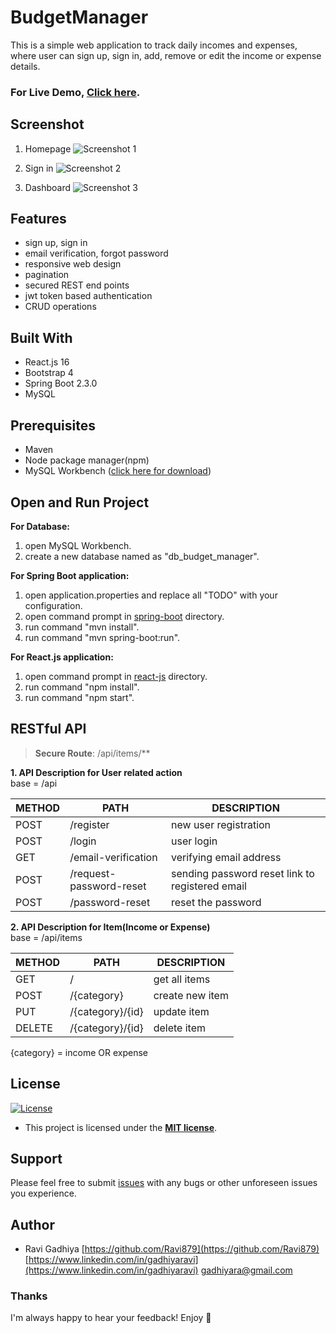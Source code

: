 ﻿
# BudgetManager

This is a simple web application to track daily incomes and expenses, where user can sign up, sign in, add, remove or edit the income or expense details.


### For Live Demo, [Click here](https://budget-manager-879.netlify.app).


## Screenshot

1. Homepage
![Screenshot 1](https://github.com/Ravi879/BudgetManager-React-Spring-Boot/blob/master/screenshot/homepage.jpg "")

2. Sign in
![Screenshot 2](https://github.com/Ravi879/BudgetManager-React-Spring-Boot/blob/master/screenshot/sign-in.jpg "")

3. Dashboard
![Screenshot 3](https://github.com/Ravi879/BudgetManager-React-Spring-Boot/blob/master/screenshot/dashboard.jpg "")


## Features

- sign up, sign in
- email verification, forgot password
- responsive web design
- pagination
- secured REST end points
- jwt token based authentication
- CRUD operations


## Built With

- React.js 16
- Bootstrap 4
- Spring Boot 2.3.0
- MySQL


## Prerequisites

* Maven
* Node package manager(npm)
* MySQL Workbench ([click here for download](https://dev.mysql.com/downloads/workbench/))

## Open and Run Project

**For Database:**
1. open MySQL Workbench.
2. create a new database named as "db_budget_manager".

**For Spring Boot application:**
1. open application.properties and replace all "TODO" with your configuration.
2. open command prompt in [spring-boot](https://github.com/Ravi879/BudgetManager-React-Spring-Boot/tree/master/spring-boot) directory.
3. run command "mvn install".
4. run command "mvn spring-boot:run".

**For React.js application:**
1. open command prompt in [react-js](https://github.com/Ravi879/BudgetManager-React-Spring-Boot/tree/master/react-js) directory.
2. run command "npm install".
3. run command "npm start".


## RESTful API ##

> **Secure Route**: /api/items/**

**1. API Description for User related action**
<br />
base = /api

METHOD | PATH | DESCRIPTION
------------|-----|------------
POST | /register | new user registration
POST | /login | user login
GET | /email-verification | verifying email address
POST | /request-password-reset | sending password reset link to registered email
POST | /password-reset | reset the password

**2. API Description for Item(Income or Expense)**
<br />
base = /api/items

METHOD | PATH | DESCRIPTION
------------|-----|------------
GET | / | get all items
POST | /{category} | create new item
PUT | /{category}/{id} | update item
DELETE | /{category}/{id} | delete item

{category} = income OR expense



## License

[![License](http://img.shields.io/:license-mit-blue.svg?style=flat-square)](http://badges.mit-license.org)

- This project is licensed under the **[MIT license](http://opensource.org/licenses/mit-license.php)**.


## Support

Please feel free to submit [issues](https://github.com/Ravi879/BudgetManager-React-Spring-Boot/issues) with any bugs or other unforeseen issues you experience.


## Author

- Ravi Gadhiya
[https://github.com/Ravi879](https://github.com/Ravi879)
[https://www.linkedin.com/in/gadhiyaravi](https://www.linkedin.com/in/gadhiyaravi)
[gadhiyara@gmail.com](mail:gadhiyara@gmail.com)

### Thanks

I'm always happy to hear your feedback!
Enjoy 🤘
